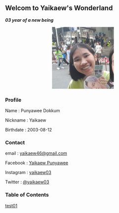 ## Welcom to Yaikaew's Wonderland
***03 year of a new being***

<p align="center">
  <img width="200" height="200" src="52237.jpg">
</p>

### Profile
Name : Punyawee Dokkum

Nickname : Yaikaew

Birthdate : 2003-08-12


### Contact
email : yaikaew46@gmail.com

Facebook : [Yaikaew Punyawee](https://www.facebook.com/profile.php?id=100004631406249)

Instagram : [yaikaew03](https://www.instagram.com/yaikaew03/)

Twitter : [@yaikaew03](https://twitter.com/yaikaew03)


### Table of Contents
[test01](yaikaew.github.io/test01.html)
